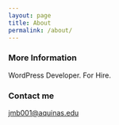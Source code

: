 ```yaml
---
layout: page
title: About
permalink: /about/
---
```

### More Information

WordPress Developer. For Hire.

### Contact me

[jmb001@aquinas.edu](mailto:jmb001@aquinas.edu)
